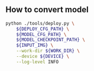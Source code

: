 ## How to convert model

```bash
python ./tools/deploy.py \
    ${DEPLOY_CFG_PATH} \
    ${MODEL_CFG_PATH} \
    ${MODEL_CHECKPOINT_PATH} \
    ${INPUT_IMG} \
    --work-dir ${WORK_DIR} \
    --device ${DEVICE} \
    --log-level INFO
```
